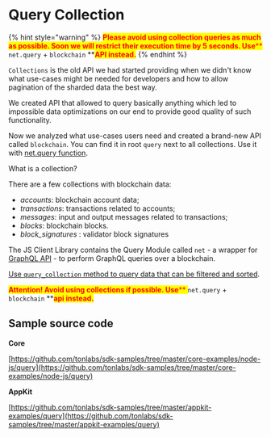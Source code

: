 # Query Collection

{% hint style="warning" %}
<mark style="color:red;">**Please avoid using collection queries as much as possible. Soon we will restrict their execution time by 5 seconds. Use**</mark><mark style="color:red;">** **</mark><mark style="color:red;">**`net.query`**</mark><mark style="color:red;">** **</mark><mark style="color:red;">**+**</mark><mark style="color:red;">** **</mark><mark style="color:red;">**`blockchain`**</mark><mark style="color:red;">** **</mark><mark style="color:red;">**API  instead.**</mark>&#x20;
{% endhint %}

`Collections` is the old API we had started providing when we didn't know what use-cases might be needed for developers and how to allow pagination of the sharded data the best way.&#x20;

We created API that allowed to query basically anything which led to impossible data optimizations on our end to provide good quality of such functionality.

Now we analyzed what use-cases users need and created a brand-new API called `blockchain`. You can find it in root `query` next to all collections. Use it with [net.query function](raw\_query.md).&#x20;

What is a collection?

There are a few collections with blockchain data:

* _accounts_: blockchain account data;
* _transactions_: transactions related to accounts;
* _messages_: input and output messages related to transactions;
* _blocks_: blockchain blocks.
* _block\_signatures_ : validator block signatures

The JS Client Library contains the Query Module called `net` - a wrapper for [GraphQL API](../../reference/ever-os-api/) - to perform GraphQL queries over a blockchain.

[Use `query_collection` method to query data that can be filtered and sorted](../../reference/types-and-methods/mod\_net.md#query\_collection).

<mark style="color:red;">**Attention! Avoid using collections if possible. Use**</mark><mark style="color:red;">** **</mark><mark style="color:red;">**`net.query`**</mark><mark style="color:red;">** **</mark><mark style="color:red;">**+**</mark><mark style="color:red;">** **</mark><mark style="color:red;">**`blockchain`**</mark><mark style="color:red;">** **</mark><mark style="color:red;">**api instead.**</mark>

## Sample source code

**Core**

[https://github.com/tonlabs/sdk-samples/tree/master/core-examples/node-js/query](https://github.com/tonlabs/sdk-samples/tree/master/core-examples/node-js/query)

**AppKit**

[https://github.com/tonlabs/sdk-samples/tree/master/appkit-examples/query](https://github.com/tonlabs/sdk-samples/tree/master/appkit-examples/query)
